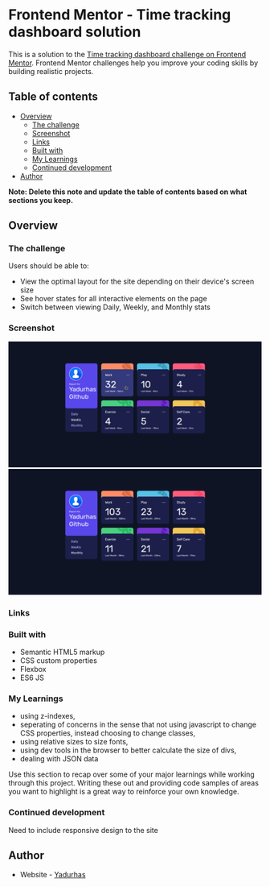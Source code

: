 # Frontend Mentor - Time tracking dashboard solution

This is a solution to the [Time tracking dashboard challenge on Frontend Mentor](https://www.frontendmentor.io/challenges/time-tracking-dashboard-UIQ7167Jw). Frontend Mentor challenges help you improve your coding skills by building realistic projects. 

## Table of contents

- [Overview](#overview)
  - [The challenge](#the-challenge)
  - [Screenshot](#screenshot)
  - [Links](#links)
  - [Built with](#built-with)
  - [My Learnings](#my-learnings)
  - [Continued development](#continued-development)
- [Author](#author)

**Note: Delete this note and update the table of contents based on what sections you keep.**

## Overview

### The challenge

Users should be able to:

- View the optimal layout for the site depending on their device's screen size
- See hover states for all interactive elements on the page
- Switch between viewing Daily, Weekly, and Monthly stats

### Screenshot

![](./screenshots/img.png)
![](./screenshots/img1.png)

### Links

### Built with

- Semantic HTML5 markup
- CSS custom properties
- Flexbox
- ES6 JS

### My Learnings

- using z-indexes,
- seperating of concerns in the sense that not using javascript to change CSS properties, instead choosing to change classes,
- using relative sizes to size fonts,
- using dev tools in the browser to better calculate the size of divs,
- dealing with JSON data

Use this section to recap over some of your major learnings while working through this project. Writing these out and providing code samples of areas you want to highlight is a great way to reinforce your own knowledge.

### Continued development

Need to include responsive design to the site


## Author

- Website - [Yadurhas]([https://www.your-site.com](https://github.com/yadurhas))
